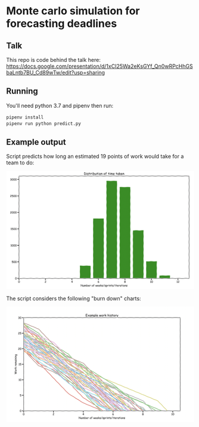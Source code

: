 # Monte carlo simulation for forecasting deadlines

## Talk
This repo is code behind the talk here:
https://docs.google.com/presentation/d/1xCI25Wa2eKsGYf_Qn0wRPcHhGSbaLntb7BU_Cd89wTw/edit?usp=sharing

## Running
You'll need python 3.7 and pipenv then run:

```bash
pipenv install
pipenv run python predict.py
```

## Example output

Script predicts how long an estimated 19 points of work would take for a team to do:

![Distribution](images/distribution.png)

The script considers the following "burn down" charts:

![Examples futures considered](images/examples.png)
